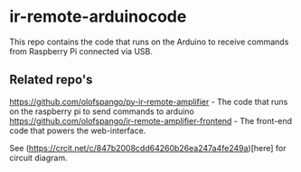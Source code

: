 # ir-remote-arduinocode
This repo contains the code that runs on the Arduino to receive commands from Raspberry Pi connected via USB.

## Related repo's
https://github.com/olofspango/py-ir-remote-amplifier - The code that runs on the raspberry pi to send commands to arduino
https://github.com/olofspango/ir-remote-amplifier-frontend - The front-end code that powers the web-interface.


See (https://crcit.net/c/847b2008cdd64260b26ea247a4fe249a)[here] for circuit diagram. 
